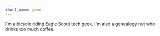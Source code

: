 ```yaml
---
short_name: gene
---
```

I'm a bicycle riding Eagle Scout tech geek. I'm also a genealogy nut who drinks too much coffee.
